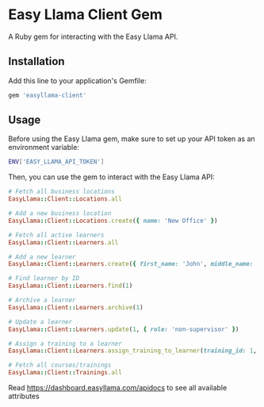 # Easy Llama Client Gem

A Ruby gem for interacting with the Easy Llama API.

## Installation

Add this line to your application's Gemfile:

```ruby
gem 'easyllama-client'
```

## Usage

Before using the Easy Llama gem, make sure to set up your API token as an environment variable:

```bash
ENV['EASY_LLAMA_API_TOKEN']
```

Then, you can use the gem to interact with the Easy Llama API:

```ruby
# Fetch all business locations
EasyLlama::Client::Locations.all

# Add a new business location
EasyLlama::Client::Locations.create({ name: 'New Office' })

# Fetch all active learners
EasyLlama::Client::Learners.all

# Add a new learner
EasyLlama::Client::Learners.create({ first_name: 'John', middle_name: 'Doe', last_name: 'Smith', title: 'SE', email: 'test@mail.com', phone: '123-456-7890', role: 'supervisor' })

# Find learner by ID
EasyLlama::Client::Learners.find(1)

# Archive a learner
EasyLlama::Client::Learners.archive(1)

# Update a learner
EasyLlama::Client::Learners.update(1, { role: 'non-supervisor' })

# Assign a training to a learner
EasyLlama::Client::Learners.assign_training_to_learner(training_id: 1, learner_id: 1)

# Fetch all courses/trainings
EasyLlama::Client::Trainings.all
```

Read https://dashboard.easyllama.com/apidocs to see all available attributes


